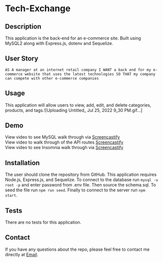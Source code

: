 # Tech-Exchange

## Description
This application is the back-end for an e-commerce site. Built using MySQL2 along with Express.js, dotenv and Sequelize.



## User Story
`AS A manager at an internet retail company
I WANT a back end for my e-commerce website that uses the latest technologies
SO THAT my company can compete with other e-commerce companies`


## Usage 
This application will allow users to view, add, edit, and delete categories, products, and tags.![Uploading Untitled_ Jul 25, 2022 9_30 PM.gif…]


## Demo
View video to see MySQL walk through via [Screencastify](https://drive.google.com/file/d/1iFE5LiC9V9tkyRt01v_yAefsITxNlys5/view)<br>
View video to walk through of the API routes [Screencastify](https://drive.google.com/file/d/1ny-vMLRFZNADDKHIhJcD_-zoNWgwF0NO/view)<br>
View video to see Insomnia walk through via [Screencastify](https://drive.google.com/file/d/1PiP2cw1uoQikAiiCwLpuO1Ehi0V44CKj/view)

## Installation 
The user should clone the repository from GitHub. This application requires Node.js, Express.js, and Sequelize. To connect to the database run `mysql -u root -p` and enter password from .env file. Then source the schema.sql. To seed the file run `npm run seed`. Finally to connect to the server run `npm start`. 


## Tests
There are no tests for this application.


## Contact
If you have any questions about the repo, please feel free to contact me directly at [Email](mailto:atwood169@yahoo.com).
